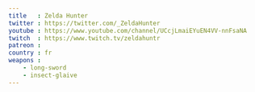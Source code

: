 ```yaml
---
title   : Zelda Hunter
twitter : https://twitter.com/_ZeldaHunter
youtube : https://www.youtube.com/channel/UCcjLmaiEYuEN4VV-nnFsaNA
twitch  : https://www.twitch.tv/zeldahuntr
patreon :
country : fr
weapons :
    - long-sword
    - insect-glaive
---
```

